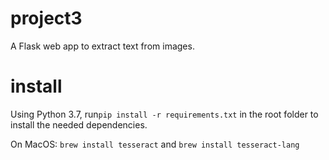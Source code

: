 # project3
A Flask web app to extract text from images.

# install
Using Python 3.7, run`pip install -r requirements.txt` in the root folder to install the needed dependencies.

On MacOS: `brew install tesseract` and `brew install tesseract-lang`
